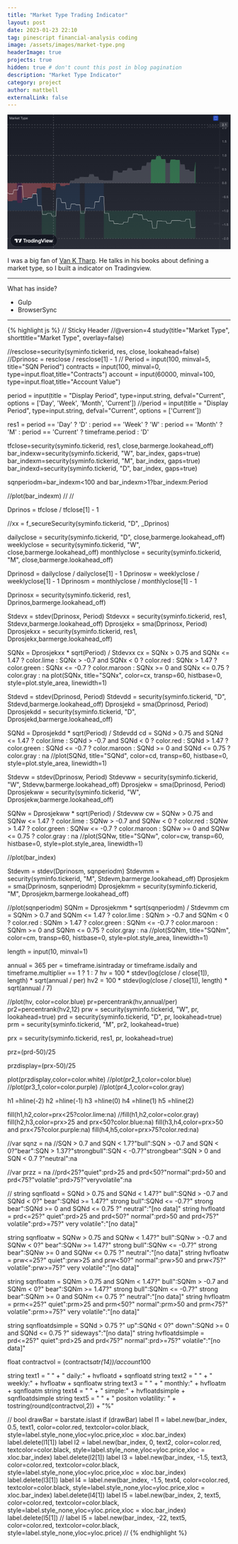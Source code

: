 ```yaml
---
title: "Market Type Trading Indicator"
layout: post
date: 2023-01-23 22:10
tag: pinescript financial-analysis coding
image: /assets/images/market-type.png
headerImage: true
projects: true
hidden: true # don't count this post in blog pagination
description: "Market Type Indicator"
category: project
author: mattbell
externalLink: false
---
```


![Screenshot](/assets/images/market-type.png)

I was a big fan of [Van K Tharp](https://www.vantharp.com).  He talks in his books about defining a market type, so I built a indicator on Tradingview.

---

What has inside?

- Gulp
- BrowserSync

---

{% highlight js %}
// Sticky Header
//@version=4
study(title="Market Type", shorttitle="Market Type", overlay=false)

//resclose=security(syminfo.tickerid, res, close, lookahead=false)
//Dprinosc = resclose / resclose[1] - 1
//
Period = input(100, minval=5, title="SQN Period")
contracts = input(100, minval=0, type=input.float,title="Contracts")
account = input(60000, minval=100, type=input.float,title="Account Value")



period = input(title = "Display Period", type=input.string, defval="Current", options = ['Day', 'Week', 'Month', 'Current'])
//period = input(title = "Display Period", type=input.string, defval="Current", options = ['Current'])


res1 = period == 'Day' ? 'D' : period == 'Week' ? 'W' : period == 'Month' ? 'M' : period == 'Current' ? timeframe.period : 'D'

tfclose=security(syminfo.tickerid, res1, close,barmerge.lookahead_off)
bar_indexw=security(syminfo.tickerid, "W", bar_index, gaps=true)
bar_indexm=security(syminfo.tickerid, "M", bar_index, gaps=true)
bar_indexd=security(syminfo.tickerid, "D", bar_index, gaps=true)

sqnperiodm=bar_indexm<100 and bar_indexm>1?bar_indexm:Period



//plot(bar_indexm)
//
//


Dprinos = tfclose / tfclose[1] - 1

//xx = f_secureSecurity(syminfo.tickerid, "D", _Dprinos)

dailyclose = security(syminfo.tickerid, "D", close,barmerge.lookahead_off)
weeklyclose = security(syminfo.tickerid, "W", close,barmerge.lookahead_off)
monthlyclose = security(syminfo.tickerid, "M", close,barmerge.lookahead_off)


Dprinosd = dailyclose / dailyclose[1] - 1
Dprinosw = weeklyclose / weeklyclose[1] - 1
Dprinosm = monthlyclose / monthlyclose[1] - 1

Dprinosx = security(syminfo.tickerid, res1, Dprinos,barmerge.lookahead_off)

Stdevx = stdev(Dprinosx, Period)
Stdevxx = security(syminfo.tickerid, res1, Stdevx,barmerge.lookahead_off)
Dprosjekx = sma(Dprinosx, Period)
Dprosjekxx = security(syminfo.tickerid, res1, Dprosjekx,barmerge.lookahead_off)

SQNx = Dprosjekxx * sqrt(Period) / Stdevxx
cx = SQNx > 0.75 and SQNx <= 1.47 ? color.lime : 
   SQNx > -0.7 and SQNx < 0 ? color.red : SQNx > 1.47 ? color.green : 
   SQNx <= -0.7 ? color.maroon : SQNx >= 0 and SQNx <= 0.75 ? color.gray : na
plot(SQNx, title="SQNx", color=cx, transp=60, histbase=0, style=plot.style_area, linewidth=1)




Stdevd = stdev(Dprinosd, Period)
Stdevdd = security(syminfo.tickerid, "D", Stdevd,barmerge.lookahead_off)
Dprosjekd = sma(Dprinosd, Period)
Dprosjekdd = security(syminfo.tickerid, "D", Dprosjekd,barmerge.lookahead_off)


SQNd = Dprosjekdd * sqrt(Period) / Stdevdd
cd = SQNd > 0.75 and SQNd <= 1.47 ? color.lime : 
   SQNd > -0.7 and SQNd < 0 ? color.red : SQNd > 1.47 ? color.green : 
   SQNd <= -0.7 ? color.maroon : SQNd >= 0 and SQNd <= 0.75 ? color.gray : na
//plot(SQNd, title="SQNd", color=cd, transp=60, histbase=0, style=plot.style_area, linewidth=1)





Stdevw = stdev(Dprinosw, Period)
Stdevww = security(syminfo.tickerid, "W", Stdevw,barmerge.lookahead_off)
Dprosjekw = sma(Dprinosd, Period)
Dprosjekww = security(syminfo.tickerid, "W", Dprosjekw,barmerge.lookahead_off)


SQNw = Dprosjekww * sqrt(Period) / Stdevww
cw = SQNw > 0.75 and SQNw <= 1.47 ? color.lime : 
   SQNw > -0.7 and SQNw < 0 ? color.red : SQNw > 1.47 ? color.green : 
   SQNw <= -0.7 ? color.maroon : SQNw >= 0 and SQNw <= 0.75 ? color.gray : na
//plot(SQNw, title="SQNw", color=cw, transp=60, histbase=0, style=plot.style_area, linewidth=1)

//plot(bar_index)

Stdevm = stdev(Dprinosm, sqnperiodm)
Stdevmm = security(syminfo.tickerid, "M", Stdevm,barmerge.lookahead_off)
Dprosjekm = sma(Dprinosm, sqnperiodm)
Dprosjekmm = security(syminfo.tickerid, "M", Dprosjekm,barmerge.lookahead_off)

//plot(sqnperiodm)
SQNm = Dprosjekmm * sqrt(sqnperiodm) / Stdevmm
cm = SQNm > 0.7 and SQNm <= 1.47 ? color.lime : 
   SQNm > -0.7 and SQNm < 0 ? color.red : SQNm > 1.47 ? color.green : 
   SQNm <= -0.7 ? color.maroon : SQNm >= 0 and SQNm <= 0.75 ? color.gray : na
//plot(SQNm, title="SQNm", color=cm, transp=60, histbase=0, style=plot.style_area, linewidth=1)

length = input(10, minval=1)


annual = 365
per = timeframe.isintraday or timeframe.isdaily and timeframe.multiplier == 1 ? 1 : 7
hv = 100 * stdev(log(close / close[1]), length) * sqrt(annual / per)
hv2 = 100 * stdev(log(close / close[1]), length) * sqrt(annual / 7)

//plot(hv, color=color.blue)
pr=percentrank(hv,annual/per)
pr2=percentrank(hv2,12)
prw = security(syminfo.tickerid, "W", pr, lookahead=true)
prd = security(syminfo.tickerid, "D", pr, lookahead=true)
prm = security(syminfo.tickerid, "M", pr2, lookahead=true)

prx = security(syminfo.tickerid, res1, pr, lookahead=true)

prz=(prd-50)/25

przdisplay=(prx-50)/25

plot(przdisplay,color=color.white)
//plot(pr2_1,color=color.blue)
//plot(pr3_1,color=color.purple)
//plot(pr4_1,color=color.gray)

h1 =hline(-2)
h2 =hline(-1)
h3 =hline(0)
h4 =hline(1)
h5 =hline(2)

fill(h1,h2,color=prx<25?color.lime:na)
//fill(h1,h2,color=color.gray)
fill(h2,h3,color=prx>25 and prx<50?color.blue:na)
fill(h3,h4,color=prx>50 and prx<75?color.purple:na)
fill(h4,h5,color=prx>75?color.red:na)

//var sqnz = na
//SQN > 0.7 and SQN < 1.7?"bull":SQN > -0.7 and SQN < 0?"bear":SQN > 1.37?"strongbull":SQN < -0.7?"strongbear":SQN > 0 and SQN < 0.7 ?"neutral":na

//var przz = na
//prd<25?"quiet":prd>25 and prd<50?"normal":prd>50 and prd<75?"volatile":prd>75?"veryvolatile":na



//
string sqnfloatd = SQNd > 0.75 and SQNd < 1.47?" bull":SQNd > -0.7 and SQNd < 0?" bear":SQNd >= 1.47?" strong bull":SQNd <= -0.7?" strong bear":SQNd >= 0 and SQNd <= 0.75 ?" neutral":"[no data]"
string hvfloatd = prd<=25?" quiet":prd>25 and prd<50?" normal":prd>50 and prd<75?" volatile":prd>=75?" very volatile":"[no data]"


string sqnfloatw = SQNw > 0.75 and SQNw < 1.47?" bull":SQNw > -0.7 and SQNw < 0?" bear":SQNw >= 1.47?" strong bull":SQNw <= -0.7?" strong bear":SQNw >= 0 and SQNw <= 0.75 ?" neutral":"[no data]"
string hvfloatw = prw<=25?" quiet":prw>25 and prw<50?" normal":prw>50 and prw<75?" volatile":prw>=75?" very volatile":"[no data]"

string sqnfloatm = SQNm > 0.75 and SQNm < 1.47?" bull":SQNm > -0.7 and SQNm < 0?" bear":SQNm >= 1.47?" strong bull":SQNm <= -0.7?" strong bear":SQNm >= 0 and SQNm <= 0.75 ?" neutral":"[no data]"
string hvfloatm = prm<=25?" quiet":prm>25 and prm<50?" normal":prm>50 and prm<75?" volatile":prm>=75?" very volatile":"[no data]"

string sqnfloatdsimple = SQNd > 0.75 ?" up":SQNd < 0?" down":SQNd >= 0 and SQNd <= 0.75 ?" sideways":"[no data]"
string hvfloatdsimple = prd<=25?" quiet":prd>25 and prd<75?" normal":prd>=75?" volatile":"[no data]"

float contractvol = (contracts*atr(14))/account*100


string text1 = "                                                                     " + " daily:" + hvfloatd + sqnfloatd
string text2 = "                                                                                                                                                                                        " + " weekly:" + hvfloatw + sqnfloatw
string text3 = "                                                                                                                                                                                        " + " monthly:" + hvfloatm + sqnfloatm
string text4 = "                                                                     " + " simple:" + hvfloatdsimple + sqnfloatdsimple
string text5 = "                                                                     " + " positon volatility: " + tostring(round(contractvol,2)) + "%"

//
bool drawBar = barstate.islast
if (drawBar)
    label l1 = label.new(bar_index, 0.5, text1,  color=color.red, textcolor=color.black,  style=label.style_none,yloc=yloc.price,xloc = xloc.bar_index)
    label.delete(l1[1])
    label l2 = label.new(bar_index, 0, text2,  color=color.red, textcolor=color.black,  style=label.style_none,yloc=yloc.price,xloc = xloc.bar_index)
    label.delete(l2[1])
    label l3 = label.new(bar_index, -1.5, text3,  color=color.red, textcolor=color.black,  style=label.style_none,yloc=yloc.price,xloc = xloc.bar_index)
    label.delete(l3[1])
    label l4 = label.new(bar_index, -1.5, text4,  color=color.red, textcolor=color.black,  style=label.style_none,yloc=yloc.price,xloc = xloc.bar_index)
    label.delete(l4[1])
    label l5 = label.new(bar_index, 2, text5,  color=color.red, textcolor=color.black,  style=label.style_none,yloc=yloc.price,xloc = xloc.bar_index)
    label.delete(l5[1])
//    label l5 = label.new(bar_index, -22, text5,  color=color.red, textcolor=color.black,  style=label.style_none,yloc=yloc.price)
//
{% endhighlight %}
